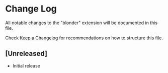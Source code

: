 # Change Log

All notable changes to the "blonder" extension will be documented in this file.

Check [Keep a Changelog](http://keepachangelog.com/) for recommendations on how to structure this file.

## [Unreleased]


- Initial release
